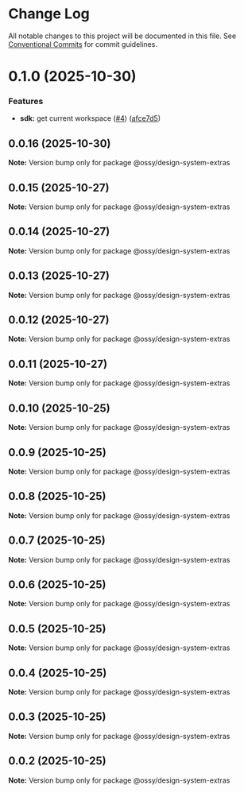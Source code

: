 # Change Log

All notable changes to this project will be documented in this file.
See [Conventional Commits](https://conventionalcommits.org) for commit guidelines.

# 0.1.0 (2025-10-30)


### Features

* **sdk:** get current workspace ([#4](https://github.com/ossy-se/packages/issues/4)) ([afce7d5](https://github.com/ossy-se/packages/commit/afce7d5787af42691f62c9eba672ea1be000e19e))





## 0.0.16 (2025-10-30)

**Note:** Version bump only for package @ossy/design-system-extras





## 0.0.15 (2025-10-27)

**Note:** Version bump only for package @ossy/design-system-extras





## 0.0.14 (2025-10-27)

**Note:** Version bump only for package @ossy/design-system-extras





## 0.0.13 (2025-10-27)

**Note:** Version bump only for package @ossy/design-system-extras





## 0.0.12 (2025-10-27)

**Note:** Version bump only for package @ossy/design-system-extras





## 0.0.11 (2025-10-27)

**Note:** Version bump only for package @ossy/design-system-extras





## 0.0.10 (2025-10-25)

**Note:** Version bump only for package @ossy/design-system-extras





## 0.0.9 (2025-10-25)

**Note:** Version bump only for package @ossy/design-system-extras





## 0.0.8 (2025-10-25)

**Note:** Version bump only for package @ossy/design-system-extras





## 0.0.7 (2025-10-25)

**Note:** Version bump only for package @ossy/design-system-extras





## 0.0.6 (2025-10-25)

**Note:** Version bump only for package @ossy/design-system-extras





## 0.0.5 (2025-10-25)

**Note:** Version bump only for package @ossy/design-system-extras





## 0.0.4 (2025-10-25)

**Note:** Version bump only for package @ossy/design-system-extras





## 0.0.3 (2025-10-25)

**Note:** Version bump only for package @ossy/design-system-extras





## 0.0.2 (2025-10-25)

**Note:** Version bump only for package @ossy/design-system-extras
